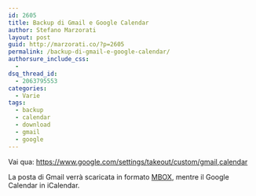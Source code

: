 ```yaml
---
id: 2605
title: Backup di Gmail e Google Calendar
author: Stefano Marzorati
layout: post
guid: http://marzorati.co/?p=2605
permalink: /backup-di-gmail-e-google-calendar/
authorsure_include_css:
  - 
dsq_thread_id:
  - 2063795553
categories:
  - Varie
tags:
  - backup
  - calendar
  - download
  - gmail
  - google
---
```

Vai qua: <a href="https://www.google.com/settings/takeout/custom/gmail,calendar" target="_blank">https://www.google.com/settings/takeout/custom/gmail,calendar</a>

La posta di Gmail verrà scaricata in formato <a href="https://addons.mozilla.org/it/thunderbird/addon/importexporttools/" target="_blank">MBOX</a>, mentre il Google Calendar in iCalendar.